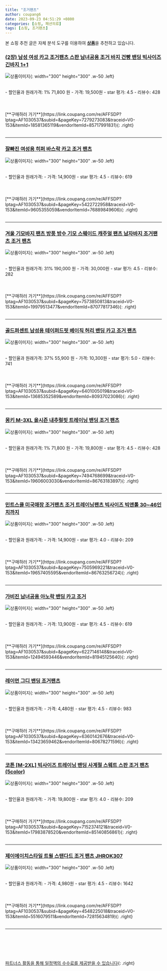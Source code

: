 ```yaml
---
title: "조거팬츠"
author: coupang6
date: 2023-09-23 04:51:29 +0800
categories: [쇼핑, 패션의류]
tags: [쇼핑, 조거팬츠]
---
```


본 쇼핑 추천 글은 자체 분석 도구를 이용하여 [**상품**](https://link.coupang.com/a/bao1ui)을 추천하고 있습니다.

### [(2장) 남성 여성 카고 조거팬츠 스판 남녀공용 조거 바지 건빵 밴딩 빅사이즈 긴바지 1+1](https://link.coupang.com/re/AFFSDP?lptag=AF1030537&subid=&pageKey=7279273083&traceid=V0-153&itemId=18581365119&vendorItemId=85717991831)

![상품이미지](https://thumbnail9.coupangcdn.com/thumbnails/remote/230x230ex/image/vendor_inventory/6d96/0ed80bb1f86449dfdf338ad6603aaf323c6fe6cfbdf44513f5321f59a5cb.jpg){: width="300" height="300" .w-50 .left}


<br>
- 할인율과 원래가격: 1%  71,800   원
- 가격: 19,500원
- star 평가: 4.5
- 리뷰수: 428
<br>
<br>
<br>
<br>
[**구매하러 가기**](https://link.coupang.com/re/AFFSDP?lptag=AF1030537&subid=&pageKey=7279273083&traceid=V0-153&itemId=18581365119&vendorItemId=85717991831){: .right}
<br>
<br>

---

### [잘빠진 여성용 히퍼 바스락 카고 조거 팬츠](https://link.coupang.com/re/AFFSDP?lptag=AF1030537&subid=&pageKey=5422722958&traceid=V0-153&itemId=9605355059&vendorItemId=76889849606)

![상품이미지](https://thumbnail9.coupangcdn.com/thumbnails/remote/230x230ex/image/retail/images/1910208808396939-58c2f11d-2a0d-44e3-8e24-5fb6b306ff61.jpg){: width="300" height="300" .w-50 .left}


<br>
- 할인율과 원래가격: 
- 가격: 14,900원
- star 평가: 4.5
- 리뷰수: 619
<br>
<br>
<br>
<br>
[**구매하러 가기**](https://link.coupang.com/re/AFFSDP?lptag=AF1030537&subid=&pageKey=5422722958&traceid=V0-153&itemId=9605355059&vendorItemId=76889849606){: .right}
<br>
<br>

---

### [겨울 기모바지 팬츠 방풍 방수 기모 스웨이드 캐주얼 팬츠 남자바지 조거팬츠 조거 팬츠](https://link.coupang.com/re/AFFSDP?lptag=AF1030537&subid=&pageKey=7573850813&traceid=V0-153&itemId=19979513477&vendorItemId=87077817346)

![상품이미지](https://thumbnail6.coupangcdn.com/thumbnails/remote/230x230ex/image/vendor_inventory/4913/32adc2292e667780ba6a079984c3670e7d4727f98f6e08cf13989a3401b3.jpg){: width="300" height="300" .w-50 .left}


<br>
- 할인율과 원래가격: 31%  190,000   원
- 가격: 30,000원
- star 평가: 4.5
- 리뷰수: 282
<br>
<br>
<br>
<br>
[**구매하러 가기**](https://link.coupang.com/re/AFFSDP?lptag=AF1030537&subid=&pageKey=7573850813&traceid=V0-153&itemId=19979513477&vendorItemId=87077817346){: .right}
<br>
<br>

---

### [골드퍼센트 남성용 테이퍼드핏 베이직 허리 밴딩 카고 조거 팬츠](https://link.coupang.com/re/AFFSDP?lptag=AF1030537&subid=&pageKey=6401005019&traceid=V0-153&itemId=13685352589&vendorItemId=80937023086)

![상품이미지](https://thumbnail6.coupangcdn.com/thumbnails/remote/230x230ex/image/rs_quotation_api/tnctxg4y/b9afb895d31242dea245afa66d0859c3.jpg){: width="300" height="300" .w-50 .left}


<br>
- 할인율과 원래가격: 37%  55,900   원
- 가격: 10,300원
- star 평가: 5.0
- 리뷰수: 741
<br>
<br>
<br>
<br>
[**구매하러 가기**](https://link.coupang.com/re/AFFSDP?lptag=AF1030537&subid=&pageKey=6401005019&traceid=V0-153&itemId=13685352589&vendorItemId=80937023086){: .right}
<br>
<br>

---

### [몽키 M-3XL 올시즌 내추럴핏 트레이닝 밴딩 조거 팬츠](https://link.coupang.com/re/AFFSDP?lptag=AF1030537&subid=&pageKey=7494768699&traceid=V0-153&itemId=19606003030&vendorItemId=86763183897)

![상품이미지](https://thumbnail10.coupangcdn.com/thumbnails/remote/230x230ex/image/vendor_inventory/eeb2/2daf0a81635529e6eafdd07051a5e764cca953690b1e651926d96abdfeac.JPG){: width="300" height="300" .w-50 .left}


<br>
- 할인율과 원래가격: 1%  71,800   원
- 가격: 19,800원
- star 평가: 4.5
- 리뷰수: 428
<br>
<br>
<br>
<br>
[**구매하러 가기**](https://link.coupang.com/re/AFFSDP?lptag=AF1030537&subid=&pageKey=7494768699&traceid=V0-153&itemId=19606003030&vendorItemId=86763183897){: .right}
<br>
<br>

---

### [민트스쿨 미국매장 조거팬츠 조거 트레이닝팬츠 빅사이즈 빅앤톨 30~46인치까지](https://link.coupang.com/re/AFFSDP?lptag=AF1030537&subid=&pageKey=7505969221&traceid=V0-153&itemId=19657405595&vendorItemId=86763256724)

![상품이미지](https://thumbnail7.coupangcdn.com/thumbnails/remote/230x230ex/image/vendor_inventory/aa26/417059b931daf6c3e0824625ed53c73678be403268d7282d7c2a54838042.jpg){: width="300" height="300" .w-50 .left}


<br>
- 할인율과 원래가격: 
- 가격: 14,900원
- star 평가: 4.0
- 리뷰수: 209
<br>
<br>
<br>
<br>
[**구매하러 가기**](https://link.coupang.com/re/AFFSDP?lptag=AF1030537&subid=&pageKey=7505969221&traceid=V0-153&itemId=19657405595&vendorItemId=86763256724){: .right}
<br>
<br>

---

### [가비진 남녀공용 아노락 밴딩 카고 조거](https://link.coupang.com/re/AFFSDP?lptag=AF1030537&subid=&pageKey=6227146148&traceid=V0-153&itemId=12494593446&vendorItemId=81945125640)

![상품이미지](https://thumbnail7.coupangcdn.com/thumbnails/remote/230x230ex/image/vendor_inventory/e6cc/c6b6da25bc73a63fc6d1691a16df25a60c6d6c14e9f6bf0172c78a6bcae1.jpg){: width="300" height="300" .w-50 .left}


<br>
- 할인율과 원래가격: 
- 가격: 13,900원
- star 평가: 4.5
- 리뷰수: 619
<br>
<br>
<br>
<br>
[**구매하러 가기**](https://link.coupang.com/re/AFFSDP?lptag=AF1030537&subid=&pageKey=6227146148&traceid=V0-153&itemId=12494593446&vendorItemId=81945125640){: .right}
<br>
<br>

---

### [레이먼 그디 밴딩 조거팬츠](https://link.coupang.com/re/AFFSDP?lptag=AF1030537&subid=&pageKey=6360142676&traceid=V0-153&itemId=13423659462&vendorItemId=80678271596)

![상품이미지](https://thumbnail10.coupangcdn.com/thumbnails/remote/230x230ex/image/rs_quotation_api/xyncnfs3/0ab63f1206084d6794ea753fd21187ee.jpg){: width="300" height="300" .w-50 .left}


<br>
- 할인율과 원래가격: 
- 가격: 4,480원
- star 평가: 4.5
- 리뷰수: 983
<br>
<br>
<br>
<br>
[**구매하러 가기**](https://link.coupang.com/re/AFFSDP?lptag=AF1030537&subid=&pageKey=6360142676&traceid=V0-153&itemId=13423659462&vendorItemId=80678271596){: .right}
<br>
<br>

---

### [코튼 [M-2XL] 빅사이즈 트레이닝 밴딩 사계절 스웨트 스판 조거 팬츠 (5color)](https://link.coupang.com/re/AFFSDP?lptag=AF1030537&subid=&pageKey=7152374121&traceid=V0-153&itemId=17983878520&vendorItemId=85140856861)

![상품이미지](https://thumbnail6.coupangcdn.com/thumbnails/remote/230x230ex/image/vendor_inventory/6174/96cf7db34446c5d709bb9b276afd89baa37dd82c2901b1446b154837996e.jpg){: width="300" height="300" .w-50 .left}


<br>
- 할인율과 원래가격: 
- 가격: 19,800원
- star 평가: 4.0
- 리뷰수: 209
<br>
<br>
<br>
<br>
[**구매하러 가기**](https://link.coupang.com/re/AFFSDP?lptag=AF1030537&subid=&pageKey=7152374121&traceid=V0-153&itemId=17983878520&vendorItemId=85140856861){: .right}
<br>
<br>

---

### [제이에이치스타일 트윌 스탠다드 조거 팬츠 JHROK307](https://link.coupang.com/re/AFFSDP?lptag=AF1030537&subid=&pageKey=4548225018&traceid=V0-153&itemId=5516079511&vendorItemId=72815634819)

![상품이미지](https://thumbnail9.coupangcdn.com/thumbnails/remote/230x230ex/image/rs_quotation_api/dmcbpqfu/4d7ffec4dc534843a693f0635361444f.jpg){: width="300" height="300" .w-50 .left}


<br>
- 할인율과 원래가격: 
- 가격: 4,980원
- star 평가: 4.5
- 리뷰수: 1642
<br>
<br>
<br>
<br>
[**구매하러 가기**](https://link.coupang.com/re/AFFSDP?lptag=AF1030537&subid=&pageKey=4548225018&traceid=V0-153&itemId=5516079511&vendorItemId=72815634819){: .right}
<br>
<br>

---
<br><br><br><br><br> [파트너스 활동을 통해 일정액의 수수료를 제공받을 수 있습니다](https://link.coupang.com/a/bao1ui){: .right}
